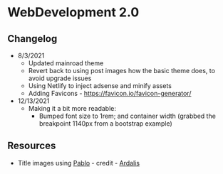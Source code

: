 # WebDevelopment 2.0


## Changelog
- 8/3/2021
  - Updated mainroad theme
  - Revert back to using post images how the basic theme does, to avoid upgrade issues
  - Using Netlify to inject adsense and minify assets
  - Adding Favicons - https://favicon.io/favicon-generator/
- 12/13/2021
  - Making it a bit more readable:
    - Bumped font size to 1rem; and container width (grabbed the breakpoint 1140px from a bootstrap example)



## Resources
- Title images using [Pablo](https://pablo.buffer.com/) - credit - [Ardalis](https://ardalis.com/using-pablo-to-create-title-images/)